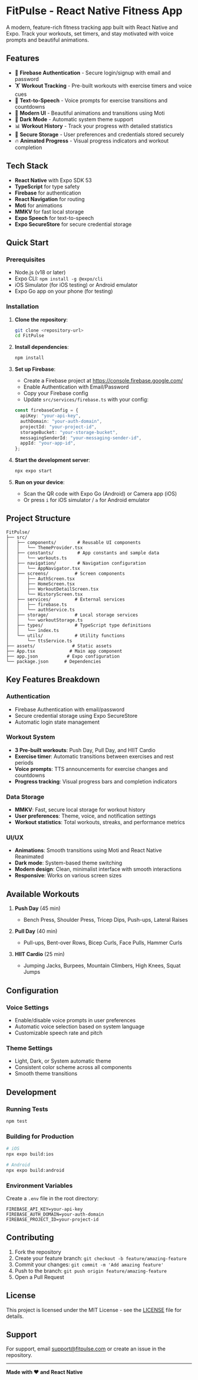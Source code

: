 # FitPulse - React Native Fitness App

A modern, feature-rich fitness tracking app built with React Native and Expo. Track your workouts, set timers, and stay motivated with voice prompts and beautiful animations.

## Features

- 🔐 **Firebase Authentication** - Secure login/signup with email and password
- 🏋️ **Workout Tracking** - Pre-built workouts with exercise timers and voice cues
- 🎤 **Text-to-Speech** - Voice prompts for exercise transitions and countdowns
- 📱 **Modern UI** - Beautiful animations and transitions using Moti
- 🌙 **Dark Mode** - Automatic system theme support
- 📊 **Workout History** - Track your progress with detailed statistics
- 💾 **Secure Storage** - User preferences and credentials stored securely
- 🔥 **Animated Progress** - Visual progress indicators and workout completion

## Tech Stack

- **React Native** with Expo SDK 53
- **TypeScript** for type safety
- **Firebase** for authentication
- **React Navigation** for routing
- **Moti** for animations
- **MMKV** for fast local storage
- **Expo Speech** for text-to-speech
- **Expo SecureStore** for secure credential storage

## Quick Start

### Prerequisites

- Node.js (v18 or later)
- Expo CLI: `npm install -g @expo/cli`
- iOS Simulator (for iOS testing) or Android emulator
- Expo Go app on your phone (for testing)

### Installation

1. **Clone the repository**:

   ```bash
   git clone <repository-url>
   cd FitPulse
   ```

2. **Install dependencies**:

   ```bash
   npm install
   ```

3. **Set up Firebase**:

   - Create a Firebase project at https://console.firebase.google.com/
   - Enable Authentication with Email/Password
   - Copy your Firebase config
   - Update `src/services/firebase.ts` with your config:

   ```typescript
   const firebaseConfig = {
     apiKey: "your-api-key",
     authDomain: "your-auth-domain",
     projectId: "your-project-id",
     storageBucket: "your-storage-bucket",
     messagingSenderId: "your-messaging-sender-id",
     appId: "your-app-id",
   };
   ```

4. **Start the development server**:

   ```bash
   npx expo start
   ```

5. **Run on your device**:
   - Scan the QR code with Expo Go (Android) or Camera app (iOS)
   - Or press `i` for iOS simulator / `a` for Android emulator

## Project Structure

```
FitPulse/
├── src/
│   ├── components/        # Reusable UI components
│   │   └── ThemeProvider.tsx
│   ├── constants/         # App constants and sample data
│   │   └── workouts.ts
│   ├── navigation/        # Navigation configuration
│   │   └── AppNavigator.tsx
│   ├── screens/          # Screen components
│   │   ├── AuthScreen.tsx
│   │   ├── HomeScreen.tsx
│   │   ├── WorkoutDetailScreen.tsx
│   │   └── HistoryScreen.tsx
│   ├── services/         # External services
│   │   ├── firebase.ts
│   │   └── authService.ts
│   ├── storage/          # Local storage services
│   │   └── workoutStorage.ts
│   ├── types/            # TypeScript type definitions
│   │   └── index.ts
│   └── utils/            # Utility functions
│       └── ttsService.ts
├── assets/              # Static assets
├── App.tsx             # Main app component
├── app.json           # Expo configuration
└── package.json      # Dependencies
```

## Key Features Breakdown

### Authentication

- Firebase Authentication with email/password
- Secure credential storage using Expo SecureStore
- Automatic login state management

### Workout System

- **3 Pre-built workouts**: Push Day, Pull Day, and HIIT Cardio
- **Exercise timer**: Automatic transitions between exercises and rest periods
- **Voice prompts**: TTS announcements for exercise changes and countdowns
- **Progress tracking**: Visual progress bars and completion indicators

### Data Storage

- **MMKV**: Fast, secure local storage for workout history
- **User preferences**: Theme, voice, and notification settings
- **Workout statistics**: Total workouts, streaks, and performance metrics

### UI/UX

- **Animations**: Smooth transitions using Moti and React Native Reanimated
- **Dark mode**: System-based theme switching
- **Modern design**: Clean, minimalist interface with smooth interactions
- **Responsive**: Works on various screen sizes

## Available Workouts

1. **Push Day** (45 min)

   - Bench Press, Shoulder Press, Tricep Dips, Push-ups, Lateral Raises

2. **Pull Day** (40 min)

   - Pull-ups, Bent-over Rows, Bicep Curls, Face Pulls, Hammer Curls

3. **HIIT Cardio** (25 min)
   - Jumping Jacks, Burpees, Mountain Climbers, High Knees, Squat Jumps

## Configuration

### Voice Settings

- Enable/disable voice prompts in user preferences
- Automatic voice selection based on system language
- Customizable speech rate and pitch

### Theme Settings

- Light, Dark, or System automatic theme
- Consistent color scheme across all components
- Smooth theme transitions

## Development

### Running Tests

```bash
npm test
```

### Building for Production

```bash
# iOS
npx expo build:ios

# Android
npx expo build:android
```

### Environment Variables

Create a `.env` file in the root directory:

```
FIREBASE_API_KEY=your-api-key
FIREBASE_AUTH_DOMAIN=your-auth-domain
FIREBASE_PROJECT_ID=your-project-id
```

## Contributing

1. Fork the repository
2. Create your feature branch: `git checkout -b feature/amazing-feature`
3. Commit your changes: `git commit -m 'Add amazing feature'`
4. Push to the branch: `git push origin feature/amazing-feature`
5. Open a Pull Request

## License

This project is licensed under the MIT License - see the [LICENSE](LICENSE) file for details.

## Support

For support, email support@fitpulse.com or create an issue in the repository.

---

**Made with ❤️ and React Native**
